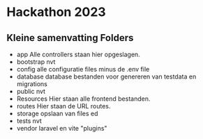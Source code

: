 # Hackathon 2023

## Kleine samenvatting Folders

- app
    Alle controllers staan hier opgeslagen.
- bootstrap
    nvt
- config
    alle configuratie files minus de .env file
- database
    database bestanden voor genereren van testdata en migrations
- public
    nvt
- Resources
    Hier staan alle frontend bestanden.
- routes
    Hier staan de URL routes.
- storage
    opslaan van files ed
- tests
    nvt
- vendor
    laravel en vite "plugins"

